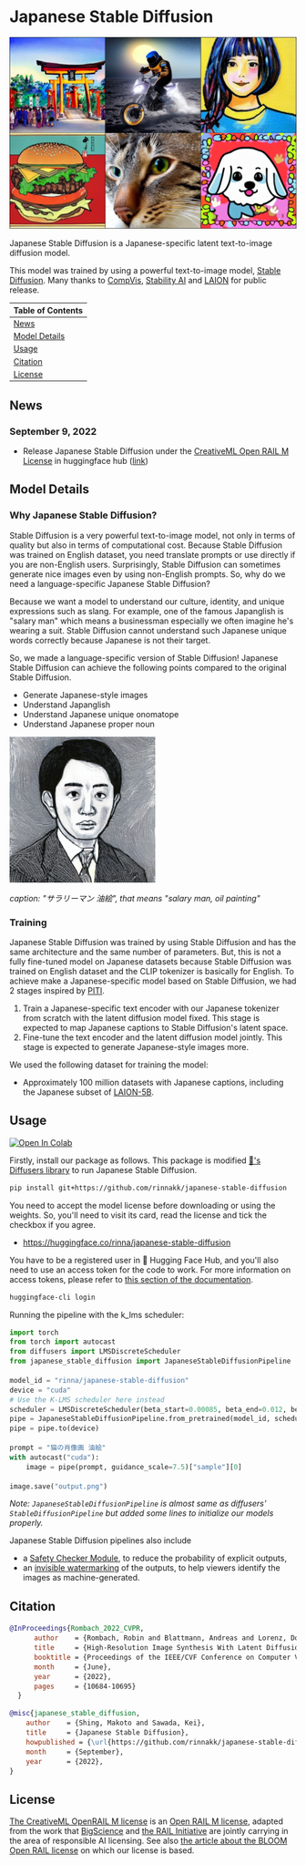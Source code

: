 # Japanese Stable Diffusion

<img src="./data/out.png" alt="img">


Japanese Stable Diffusion is a Japanese-specific latent text-to-image diffusion model.

This model was trained by using a powerful text-to-image model, [Stable Diffusion](https://github.com/CompVis/stable-diffusion). 
Many thanks to [CompVis](https://github.com/CompVis), [Stability AI](https://stability.ai/) and [LAION](https://laion.ai/) for public release. 

| Table of Contents |
|-|
| [News](#news) |
| [Model Details](#model-details) |
| [Usage](#usage) |
| [Citation](#citation) |
| [License](#license) |

## News
### September 9, 2022
- Release Japanese Stable Diffusion under the [CreativeML Open RAIL M License](LICENSE) in huggingface hub ([link](https://huggingface.co/rinna/japanese-stable-diffusion))

## Model Details
### Why Japanese Stable Diffusion?
Stable Diffusion is a very powerful text-to-image model, not only in terms of quality but also in terms of computational cost. 
Because Stable Diffusion was trained on English dataset, you need translate prompts or use directly if you are non-English users. 
Surprisingly, Stable Diffusion can sometimes generate nice images even by using non-English prompts. 
So, why do we need a language-specific Japanese Stable Diffusion?

Because we want a model to understand our culture, identity, and unique expressions such as slang. 
For example, one of the famous Japanglish is "salary man" which means a businessman especially we often imagine he's wearing a suit. 
Stable Diffusion cannot understand such Japanese unique words correctly because Japanese is not their target.

So, we made a language-specific version of Stable Diffusion! 
Japanese Stable Diffusion can achieve the following points compared to the original Stable Diffusion. 
- Generate Japanese-style images
- Understand Japanglish
- Understand Japanese unique onomatope
- Understand Japanese proper noun


<img src="./data/salary_man.png" alt="img" width="256" height="256">

*caption: "サラリーマン 油絵", that means "salary man, oil painting"*

### Training 
Japanese Stable Diffusion was trained by using Stable Diffusion and has the same architecture and the same number of parameters.
But, this is not a fully fine-tuned model on Japanese datasets because Stable Diffusion was trained on English dataset and the CLIP tokenizer is basically for English.
To achieve make a Japanese-specific model based on Stable Diffusion, we had 2 stages inspired by [PITI](https://arxiv.org/abs/2205.12952).

1. Train a Japanese-specific text encoder with our Japanese tokenizer from scratch with the latent diffusion model fixed. This stage is expected to map Japanese captions to Stable Diffusion's latent space. 
2. Fine-tune the text encoder and the latent diffusion model jointly. This stage is expected to generate Japanese-style images more. 

We used the following dataset for training the model:

- Approximately 100 million datasets with Japanese captions, including the Japanese subset of [LAION-5B](https://laion.ai/blog/laion-5b/).




## Usage

<a href="https://colab.research.google.com/github/rinnakk/japanese-stable-diffusion/blob/master/scripts/txt2img.ipynb" target="_parent"><img src="https://colab.research.google.com/assets/colab-badge.svg" alt="Open In Colab"/></a>

Firstly, install our package as follows. This package is modified [🤗's Diffusers library](https://github.com/huggingface/diffusers) to run Japanese Stable Diffusion.


```bash
pip install git+https://github.com/rinnakk/japanese-stable-diffusion
```

You need to accept the model license before downloading or using the weights. So, you'll need to visit its card, read the license and tick the checkbox if you agree.

- https://huggingface.co/rinna/japanese-stable-diffusion

You have to be a registered user in 🤗 Hugging Face Hub, and you'll also need to use an access token for the code to work. For more information on access tokens, please refer to [this section of the documentation](https://huggingface.co/docs/hub/security-tokens).
```bash
huggingface-cli login
```

Running the pipeline with the k_lms scheduler:

```python
import torch
from torch import autocast
from diffusers import LMSDiscreteScheduler
from japanese_stable_diffusion import JapaneseStableDiffusionPipeline

model_id = "rinna/japanese-stable-diffusion"
device = "cuda"
# Use the K-LMS scheduler here instead
scheduler = LMSDiscreteScheduler(beta_start=0.00085, beta_end=0.012, beta_schedule="scaled_linear", num_train_timesteps=1000)
pipe = JapaneseStableDiffusionPipeline.from_pretrained(model_id, scheduler=scheduler, use_auth_token=True)
pipe = pipe.to(device)

prompt = "猫の肖像画 油絵"
with autocast("cuda"):
    image = pipe(prompt, guidance_scale=7.5)["sample"][0]  
    
image.save("output.png")
```

_Note: `JapaneseStableDiffusionPipeline` is almost same as diffusers' `StableDiffusionPipeline` but added some lines to initialize our models properly._ 


Japanese Stable Diffusion pipelines also include 
- a [Safety Checker Module](https://github.com/huggingface/diffusers/blob/main/src/diffusers/pipelines/stable_diffusion/safety_checker.py), to reduce the probability of explicit outputs,
- an [invisible watermarking](https://github.com/ShieldMnt/invisible-watermark) of the outputs, to help viewers identify the images as machine-generated.



## Citation

```bibtex
@InProceedings{Rombach_2022_CVPR,
      author    = {Rombach, Robin and Blattmann, Andreas and Lorenz, Dominik and Esser, Patrick and Ommer, Bj\"orn},
      title     = {High-Resolution Image Synthesis With Latent Diffusion Models},
      booktitle = {Proceedings of the IEEE/CVF Conference on Computer Vision and Pattern Recognition (CVPR)},
      month     = {June},
      year      = {2022},
      pages     = {10684-10695}
  }
```

```bibtex
@misc{japanese_stable_diffusion,
    author    = {Shing, Makoto and Sawada, Kei},
    title     = {Japanese Stable Diffusion},
    howpublished = {\url{https://github.com/rinnakk/japanese-stable-diffusion}},
    month     = {September},
    year      = {2022},
}
```

## License
[The CreativeML OpenRAIL M license](LICENSE)  is an [Open RAIL M license](https://www.licenses.ai/blog/2022/8/18/naming-convention-of-responsible-ai-licenses), adapted from the work that [BigScience](https://bigscience.huggingface.co/) and [the RAIL Initiative](https://www.licenses.ai/) are jointly carrying in the area of responsible AI licensing. See also [the article about the BLOOM Open RAIL license](https://bigscience.huggingface.co/blog/the-bigscience-rail-license) on which our license is based.